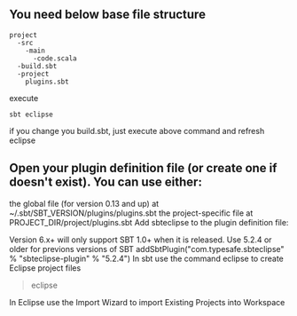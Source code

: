 ## You need below base file structure 
```
project
  -src
    -main
      -code.scala
  -build.sbt
  -project
    plugins.sbt

```
execute
```
sbt eclipse
```
if you change you build.sbt, just execute above command and refresh eclipse


## Open your plugin definition file (or create one if doesn't exist). You can use either:

the global file (for version 0.13 and up) at ~/.sbt/SBT_VERSION/plugins/plugins.sbt
the project-specific file at PROJECT_DIR/project/plugins.sbt
Add sbteclipse to the plugin definition file:

Version 6.x+ will only support SBT 1.0+ when it is released. Use 5.2.4 or older for previons versions of SBT
addSbtPlugin("com.typesafe.sbteclipse" % "sbteclipse-plugin" % "5.2.4")
In sbt use the command eclipse to create Eclipse project files

> eclipse

In Eclipse use the Import Wizard to import Existing Projects into Workspace
